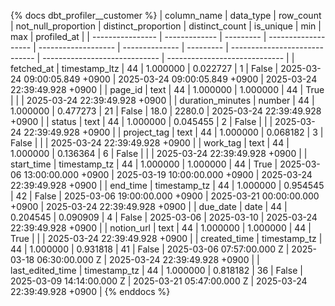 {% docs dbt_profiler__customer %}
| column_name      | data_type     | row_count | not_null_proportion | distinct_proportion | distinct_count | is_unique | min                           | max                           | profiled_at                   |
| ---------------- | ------------- | --------- | ------------------- | ------------------- | -------------- | --------- | ----------------------------- | ----------------------------- | ----------------------------- |
| fetched_at       | timestamp_ltz |        44 |            1.000000 |            0.022727 |              1 |     False | 2025-03-24 09:00:05.849 +0900 | 2025-03-24 09:00:05.849 +0900 | 2025-03-24 22:39:49.928 +0900 |
| page_id          | text          |        44 |            1.000000 |            1.000000 |             44 |      True |                               |                               | 2025-03-24 22:39:49.928 +0900 |
| duration_minutes | number        |        44 |            1.000000 |            0.477273 |             21 |     False | 18.0                          | 2280.0                        | 2025-03-24 22:39:49.928 +0900 |
| status           | text          |        44 |            1.000000 |            0.045455 |              2 |     False |                               |                               | 2025-03-24 22:39:49.928 +0900 |
| project_tag      | text          |        44 |            1.000000 |            0.068182 |              3 |     False |                               |                               | 2025-03-24 22:39:49.928 +0900 |
| work_tag         | text          |        44 |            1.000000 |            0.136364 |              6 |     False |                               |                               | 2025-03-24 22:39:49.928 +0900 |
| start_time       | timestamp_tz  |        44 |            1.000000 |            1.000000 |             44 |      True | 2025-03-06 13:00:00.000 +0900 | 2025-03-19 10:00:00.000 +0900 | 2025-03-24 22:39:49.928 +0900 |
| end_time         | timestamp_tz  |        44 |            1.000000 |            0.954545 |             42 |     False | 2025-03-06 19:00:00.000 +0900 | 2025-03-21 00:00:00.000 +0900 | 2025-03-24 22:39:49.928 +0900 |
| due_date         | date          |        44 |            0.204545 |            0.090909 |              4 |     False | 2025-03-06                    | 2025-03-10                    | 2025-03-24 22:39:49.928 +0900 |
| notion_url       | text          |        44 |            1.000000 |            1.000000 |             44 |      True |                               |                               | 2025-03-24 22:39:49.928 +0900 |
| created_time     | timestamp_tz  |        44 |            1.000000 |            0.931818 |             41 |     False | 2025-03-06 07:57:00.000 Z     | 2025-03-18 06:30:00.000 Z     | 2025-03-24 22:39:49.928 +0900 |
| last_edited_time | timestamp_tz  |        44 |            1.000000 |            0.818182 |             36 |     False | 2025-03-09 14:14:00.000 Z     | 2025-03-21 05:47:00.000 Z     | 2025-03-24 22:39:49.928 +0900 |
{% enddocs %}
